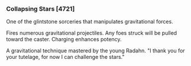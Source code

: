 ### Collapsing Stars [4721]

One of the glintstone sorceries that manipulates gravitational forces.

Fires numerous gravitational projectiles. Any foes struck will be pulled toward the caster. Charging enhances potency.

A gravitational technique mastered by the young Radahn. "I thank you for your tutelage, for now I can challenge the stars."